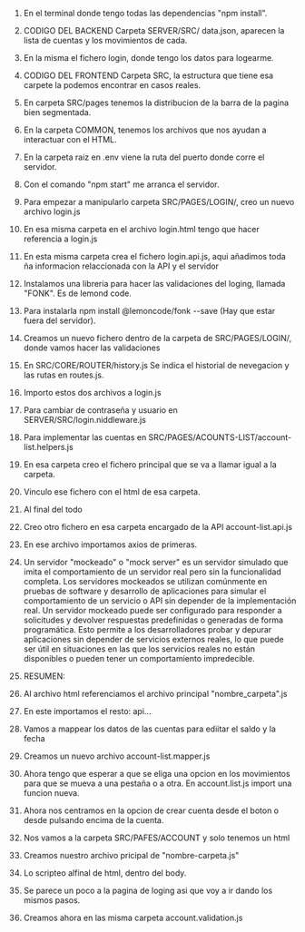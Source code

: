 1. En el terminal donde tengo todas las dependencias "npm install".
   
2. CODIGO DEL BACKEND Carpeta SERVER/SRC/ data.json, aparecen la lista de cuentas y los movimientos de cada.
3. En la misma el fichero login, donde tengo los datos para logearme.

4. CODIGO DEL FRONTEND Carpeta SRC, la estructura que tiene esa carpete la podemos encontrar en casos reales.
5. En carpeta SRC/pages tenemos la distribucion de la barra de la pagina bien segmentada.
6. En la carpeta COMMON, tenemos los archivos que nos ayudan a interactuar con el HTML.

7. En la carpeta raiz en .env viene la ruta del puerto donde corre el servidor.
8. Con el comando "npm start" me arranca el servidor.

9. Para empezar a manipularlo carpeta SRC/PAGES/LOGIN/, creo un nuevo archivo login.js
10. En esa misma carpeta en el archivo login.html tengo que hacer referencia a login.js 
11. En esta misma carpeta crea el fichero login.api.js, aqui añadimos toda ña informacion relaccionada con la API y el servidor

12. Instalamos una libreria para hacer las validaciones del loging, llamada "FONK". Es de lemond code.
13. Para instalarla npm install @lemoncode/fonk --save (Hay que estar fuera del servidor).
14. Creamos un nuevo fichero dentro de la carpeta de SRC/PAGES/LOGIN/, donde vamos hacer las validaciones

15. En SRC/CORE/ROUTER/history.js Se indica el historial de nevegacion y las rutas en routes.js.
16. Importo estos dos archivos a login.js

17. Para cambiar de contraseña y usuario en SERVER/SRC/login.niddleware.js

18. Para implementar las cuentas en SRC/PAGES/ACOUNTS-LIST/account-list.helpers.js
19. En esa carpeta creo el fichero principal que se va a llamar igual a la carpeta.
20. Vinculo ese fichero con el html de esa carpeta.
21. Al final del todo  <script src="account-list.js"></script>
22. Creo otro fichero en esa carpeta encargado de la API account-list.api.js
23. En ese archivo importamos axios de primeras.


24. Un servidor "mockeado" o "mock server" es un servidor simulado que imita el comportamiento de un servidor real pero sin la funcionalidad completa. Los servidores mockeados se utilizan comúnmente en pruebas de software y desarrollo de aplicaciones para simular el comportamiento de un servicio o API sin depender de la implementación real. Un servidor mockeado puede ser configurado para responder a solicitudes y devolver respuestas predefinidas o generadas de forma programática. Esto permite a los desarrolladores probar y depurar aplicaciones sin depender de servicios externos reales, lo que puede ser útil en situaciones en las que los servicios reales no están disponibles o pueden tener un comportamiento impredecible.
    
25. RESUMEN:
26. Al archivo html referenciamos el archivo principal "nombre_carpeta".js
27. En este importamos el resto: api...

28. Vamos a mappear los datos de las cuentas para ediitar el saldo y la fecha
29. Creamos un nuevo archivo account-list.mapper.js

30. Ahora tengo que esperar a que se eliga una opcion en los movimientos para que se mueva a una pestaña o a otra. En account.list.js import una funcion nueva.

31. Ahora nos centramos en la opcion de crear cuenta desde el boton o desde pulsando encima de la cuenta.
32. Nos vamos a la carpeta SRC/PAFES/ACCOUNT y solo tenemos un html
33. Creamos nuestro archivo pricipal de "nombre-carpeta.js"
34. Lo scripteo alfinal de html, dentro del body.
35. Se parece un poco a la pagina de loging asi que voy a ir dando los mismos pasos.
36. Creamos ahora en las misma carpeta account.validation.js